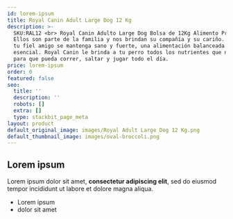 ```yaml
---
id: lorem-ipsum
title: Royal Canin Adult Large Dog 12 Kg
description: >-
  SKU:RAL12 <br> Royal Canin Adulto Large Dog Bolsa de 12Kg Alimento Premium.
  Ellos son parte de la familia y nos brindan su compañía y su cariño. Para que
  tu fiel amigo se mantenga sano y fuerte, una alimentación balanceada es
  esencial. Royal Canin le brinda a tu perro todos los nutrientes que necesita
  para que pueda correr, saltar y jugar todo el día.
price: lorem-ipsum
order: 0
featured: false
seo:
  title: ''
  description: ''
  robots: []
  extra: []
  type: stackbit_page_meta
layout: product
default_original_image: images/Royal Adult Large Dog 12 Kg.png
default_thumbnail_image: images/oval-broccoli.png
---
```

## Lorem ipsum

Lorem ipsum dolor sit amet, **consectetur adipiscing elit**, sed do eiusmod tempor incididunt ut labore et dolore magna aliqua.

- Lorem ipsum
- dolor sit amet